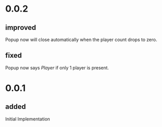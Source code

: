 # 0.0.2

## improved

Popup now will close automatically when the player count drops to zero.

## fixed

Popup now says _Player_ if only 1 player is present.

# 0.0.1

## added

Initial Implementation
